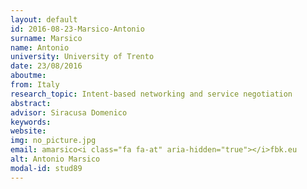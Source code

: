 ```yaml
---
layout: default 
id: 2016-08-23-Marsico-Antonio
surname: Marsico
name: Antonio
university: University of Trento
date: 23/08/2016
aboutme: 
from: Italy
research_topic: Intent-based networking and service negotiation
abstract: 
advisor: Siracusa Domenico 
keywords: 
website: 
img: no_picture.jpg
email: amarsico<i class="fa fa-at" aria-hidden="true"></i>fbk.eu
alt: Antonio Marsico
modal-id: stud89
---
```

